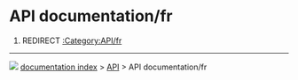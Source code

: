 # API documentation/fr
1.  REDIRECT [:Category:API/fr](:Category:API/fr.md)



---
![](images/Right_arrow.png) [documentation index](../README.md) > [API](Category_API.md) > API documentation/fr
